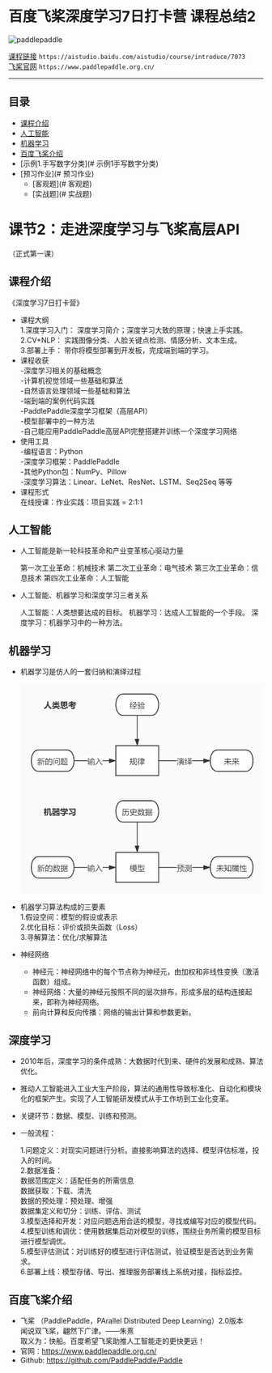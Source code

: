 # 百度飞桨深度学习7日打卡营 课程总结2
![paddlepaddle](https://paddlepaddle-org-cn.cdn.bcebos.com/paddle-site-front/favicon-128.png  "百度logo")

[课程链接](https://aistudio.baidu.com/aistudio/course/introduce/6771)	`https://aistudio.baidu.com/aistudio/course/introduce/7073`  
[飞桨官网](https://www.paddlepaddle.org.cn/)	`https://www.paddlepaddle.org.cn/`   

****
## 目录
* [课程介绍](#课程介绍)
* [人工智能](#人工智能)
* [机器学习](#机器学习)
* [百度飞桨介绍](#百度飞桨介绍)
* [示例1.手写数字分类](# 示例1手写数字分类)
* [预习作业](# 预习作业)
    * [客观题](# 客观题)
    * [实战题](# 实战题)

# 课节2：走进深度学习与飞桨高层API
（正式第一课）
## 课程介绍
《深度学习7日打卡营》
* 课程大纲  
    1.深度学习入门：    深度学习简介；深度学习大致的原理；快速上手实践。  
    2.CV+NLP：  实践图像分类、人脸关键点检测、情感分析、文本生成。  
    3.部署上手：    带你将模型部署到开发板，完成端到端的学习。  
* 课程收获  
    -深度学习相关的基础概念  
    -计算机视觉领域一些基础和算法  
    -自然语言处理领域一些基础和算法  
    -端到端的案例代码实践  
    -PaddlePaddle深度学习框架（高层APl）   
    -模型部署中的一种方法  
    -自己能应用PaddlePaddle高层API完整搭建并训练一个深度学习网络  
* 使用工具  
    -编程语言：Python  
    -深度学习框架：PaddlePaddle  
    -其他Python包：NumPy、Pillow  
    -深度学习算法：Linear、LeNet、ResNet、LSTM、Seq2Seq 等等  
* 课程形式  
    在线授课：作业实践：项目实践 = 2:1:1  

## 人工智能
* 人工智能是新一轮科技革命和产业变革核心驱动力量  

    第一次工业革命：机械技术
    第二次工业革命：电气技术
    第三次工业革命：信息技术
    第四次工业革命：人工智能

* 人工智能、机器学习和深度学习三者关系  

    人工智能：人类想要达成的目标。
    机器学习：达成人工智能的一个手段。
    深度学习：机器学习中的一种方法。

## 机器学习
* 机器学习是仿人的一套归纳和演绎过程  

  ![pic1](/materials/pic1.jpg)
  
* 机器学习算法构成的三要素  
    1.假设空间：模型的假设或表示  
    2.优化目标：评价或损失函数（Loss）  
    3.寻解算法：优化/求解算法  
    
* 神经网络
   * 神经元：神经网络中的每个节点称为神经元，由加权和非线性变换（激活函数）组成。    
   * 神经网络：大量的神经元按照不同的层次排布，形成多层的结构连接起来，即称为神经网络。  
   * 前向计算和反向传播：网络的输出计算和参数更新。   
   
## 深度学习 
* 2010年后，深度学习的条件成熟：大数据时代到来、硬件的发展和成熟、算法优化。
* 推动人工智能进入工业大生产阶段，算法的通用性导致标准化、自动化和模块化的框架产生。实现了人工智能研发模式从手工作坊到工业化变革。
* 关键环节：数据、模型、训练和预测。
* 一般流程：  

   1.问题定义：对现实问题进行分析。直接影响算法的选择、模型评估标准，投入的时间。  
   2.数据准备：  
         数据范围定义：适配任务的所需信息  
         数据获取：下载、清洗  
         数据的预处理：预处理、增强  
         数据集定义和切分：训练、评估、测试  
   3.模型选择和开发：对应问题选用合适的模型，寻找或编写对应的模型代码。  
   4.模型训练和调优：使用数据集启动对模型的训练，围绕业务所需的模型目标进行模型调优。  
   5.模型评估测试：对训练好的模型进行评估测试，验证模型是否达到业务需求。  
   6.部署上线：模型存储、导出、推理服务部署线上系统对接，指标监控。  
   
## 百度飞桨介绍
* 飞桨 （PaddlePaddle，PArallel Distributed Deep Learning）2.0版本   
      闻说双飞桨，翩然下广津。——朱熹  
      取义为：快船。百度希望飞桨助推人工智能走的更快更远！
* 官网：https://www.paddlepaddle.org.cn/
* Github:	https://github.com/PaddlePaddle/Paddle




